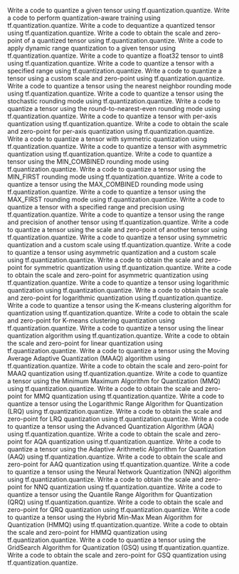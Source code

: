 Write a code to quantize a given tensor using tf.quantization.quantize.
Write a code to perform quantization-aware training using tf.quantization.quantize.
Write a code to dequantize a quantized tensor using tf.quantization.quantize.
Write a code to obtain the scale and zero-point of a quantized tensor using tf.quantization.quantize.
Write a code to apply dynamic range quantization to a given tensor using tf.quantization.quantize.
Write a code to quantize a float32 tensor to uint8 using tf.quantization.quantize.
Write a code to quantize a tensor with a specified range using tf.quantization.quantize.
Write a code to quantize a tensor using a custom scale and zero-point using tf.quantization.quantize.
Write a code to quantize a tensor using the nearest neighbor rounding mode using tf.quantization.quantize.
Write a code to quantize a tensor using the stochastic rounding mode using tf.quantization.quantize.
Write a code to quantize a tensor using the round-to-nearest-even rounding mode using tf.quantization.quantize.
Write a code to quantize a tensor with per-axis quantization using tf.quantization.quantize.
Write a code to obtain the scale and zero-point for per-axis quantization using tf.quantization.quantize.
Write a code to quantize a tensor with symmetric quantization using tf.quantization.quantize.
Write a code to quantize a tensor with asymmetric quantization using tf.quantization.quantize.
Write a code to quantize a tensor using the MIN_COMBINED rounding mode using tf.quantization.quantize.
Write a code to quantize a tensor using the MIN_FIRST rounding mode using tf.quantization.quantize.
Write a code to quantize a tensor using the MAX_COMBINED rounding mode using tf.quantization.quantize.
Write a code to quantize a tensor using the MAX_FIRST rounding mode using tf.quantization.quantize.
Write a code to quantize a tensor with a specified range and precision using tf.quantization.quantize.
Write a code to quantize a tensor using the range and precision of another tensor using tf.quantization.quantize.
Write a code to quantize a tensor using the scale and zero-point of another tensor using tf.quantization.quantize.
Write a code to quantize a tensor using symmetric quantization and a custom scale using tf.quantization.quantize.
Write a code to quantize a tensor using asymmetric quantization and a custom scale using tf.quantization.quantize.
Write a code to obtain the scale and zero-point for symmetric quantization using tf.quantization.quantize.
Write a code to obtain the scale and zero-point for asymmetric quantization using tf.quantization.quantize.
Write a code to quantize a tensor using logarithmic quantization using tf.quantization.quantize.
Write a code to obtain the scale and zero-point for logarithmic quantization using tf.quantization.quantize.
Write a code to quantize a tensor using the K-means clustering algorithm for quantization using tf.quantization.quantize.
Write a code to obtain the scale and zero-point for K-means clustering quantization using tf.quantization.quantize.
Write a code to quantize a tensor using the linear quantization algorithm using tf.quantization.quantize.
Write a code to obtain the scale and zero-point for linear quantization using tf.quantization.quantize.
Write a code to quantize a tensor using the Moving Average Adaptive Quantization (MAAQ) algorithm using tf.quantization.quantize.
Write a code to obtain the scale and zero-point for MAAQ quantization using tf.quantization.quantize.
Write a code to quantize a tensor using the Minimum Maximum Algorithm for Quantization (MMQ) using tf.quantization.quantize.
Write a code to obtain the scale and zero-point for MMQ quantization using tf.quantization.quantize.
Write a code to quantize a tensor using the Logarithmic Range Algorithm for Quantization (LRQ) using tf.quantization.quantize.
Write a code to obtain the scale and zero-point for LRQ quantization using tf.quantization.quantize.
Write a code to quantize a tensor using the Advanced Quantization Algorithm (AQA) using tf.quantization.quantize.
Write a code to obtain the scale and zero-point for AQA quantization using tf.quantization.quantize.
Write a code to quantize a tensor using the Adaptive Arithmetic Algorithm for Quantization (AAQ) using tf.quantization.quantize.
Write a code to obtain the scale and zero-point for AAQ quantization using tf.quantization.quantize.
Write a code to quantize a tensor using the Neural Network Quantization (NNQ) algorithm using tf.quantization.quantize.
Write a code to obtain the scale and zero-point for NNQ quantization using tf.quantization.quantize.
Write a code to quantize a tensor using the Quantile Range Algorithm for Quantization (QRQ) using tf.quantization.quantize.
Write a code to obtain the scale and zero-point for QRQ quantization using tf.quantization.quantize.
Write a code to quantize a tensor using the Hybrid Min-Max Mean Algorithm for Quantization (HMMQ) using tf.quantization.quantize.
Write a code to obtain the scale and zero-point for HMMQ quantization using tf.quantization.quantize.
Write a code to quantize a tensor using the GridSearch Algorithm for Quantization (GSQ) using tf.quantization.quantize.
Write a code to obtain the scale and zero-point for GSQ quantization using tf.quantization.quantize.